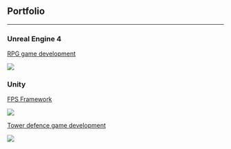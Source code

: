 ## Portfolio

---

### Unreal Engine 4

[RPG game development](https://github.com/alzuber/RPG-Unreal-Engine-4)

<img src="images/dummy_thumbnail.jpg?raw=true"/>

### Unity

[FPS Framework](https://github.com/alzuber/Android-FPS-Framework)

<img src="images/dummy_thumbnail.jpg?raw=true"/>

[Tower defence game development](https://github.com/alzuber/Obrana-tornjevima)

<img src="images/dummy_thumbnail.jpg?raw=true"/>

